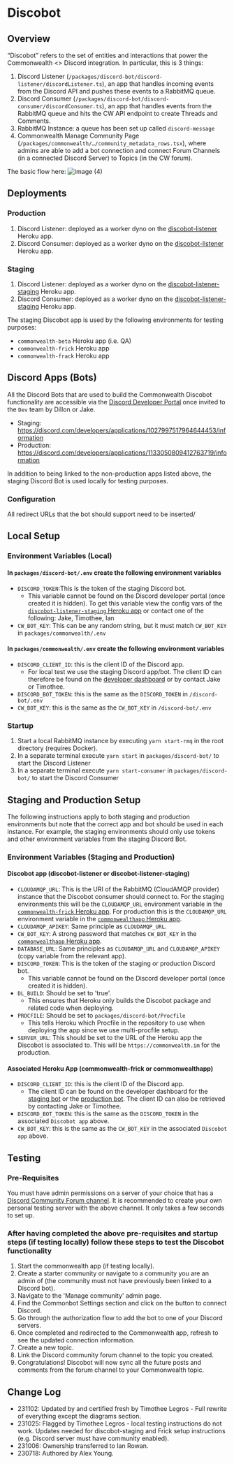 # Discobot

## Overview

“Discobot” refers to the set of entities and interactions that power the Commonwealth <> Discord integration. In particular, this is 3 things:

1. Discord Listener (`/packages/discord-bot/discord-listener/discordListener.ts`), an app that handles incoming events from the Discord API and pushes these events to a RabbitMQ queue.
2. Discord Consumer (`/packages/discord-bot/discord-consumer/discordConsumer.ts`), an app that handles events from the RabbitMQ queue and hits the CW API endpoint to create Threads and Comments.
3. RabbitMQ Instance: a queue has been set up called `discord-message`
4. Commonwealth Manage Community Page (`/packages/commonwealth/…/community_metadata_rows.tsx`), where admins are able to add a bot connection and connect Forum Channels (in a connected Discord Server) to Topics (in the CW forum).

The basic flow here:
![image (4)](https://github.com/hicommonwealth/commonwealth/assets/31940965/aaf5719a-4ea1-46be-bbbf-3cce55ba7528)

## Deployments

### Production

1. Discord Listener: deployed as a worker dyno on the [discobot-listener](https://dashboard.heroku.com/apps/discobot-listener/resources) Heroku app.
2. Discord Consumer: deployed as a worker dyno on the [discobot-listener](https://dashboard.heroku.com/apps/discobot-listener/resources) Heroku app.

### Staging

1. Discord Listener: deployed as a worker dyno on the [discobot-listener-staging](https://dashboard.heroku.com/apps/discobot-listener-staging/resources) Heroku app.
2. Discord Consumer: deployed as a worker dyno on the [discobot-listener-staging](https://dashboard.heroku.com/apps/discobot-listener-staging/resources) Heroku app.

The staging Discobot app is used by the following environments for testing purposes:

- `commonwealth-beta` Heroku app (i.e. QA)
- `commonwealth-frick` Heroku app
- `commonwealth-frack` Heroku app

## Discord Apps (Bots)

All the Discord Bots that are used to build the Commonwealth Discobot functionality are accessible
via the [Discord Developer Portal](https://discord.com/developers/applications) once invited to the
`Dev` team by Dillon or Jake.

- Staging: <https://discord.com/developers/applications/1027997517964644453/information>
- Production: <https://discord.com/developers/applications/1133050809412763719/information>

In addition to being linked to the non-production apps listed above, the staging Discord Bot is used
locally for testing purposes.

### Configuration

All redirect URLs that the bot should support need to be inserted/

## Local Setup

### Environment Variables (Local)

#### In `packages/discord-bot/.env` create the following environment variables

- `DISCORD_TOKEN`:This is the token of the staging Discord bot.
  - This variable cannot be found on the Discord developer portal (once created it is hidden). To get this
  variable view the config vars of the [`discobot-listener-staging` Heroku app](https://dashboard.heroku.com/apps/discobot-listener-staging/settings)
  or contact one of the following: Jake, Timothee, Ian
- `CW_BOT_KEY`: This can be any random string, but it must match `CW_BOT_KEY` in `packages/commonwealth/.env`

#### In `packages/commonwealth/.env` create the following environment variables

- `DISCORD_CLIENT_ID`: this is the client ID of the Discord app.
  - For local test we use the staging Discord app/bot. The client ID can therefore be found on the [developer dashboard](https://discord.com/developers/applications/1027997517964644453/oauth2/general)
  or by contact Jake or Timothee.
- `DISCORD_BOT_TOKEN`: this is the same as the `DISCORD_TOKEN` in `/discord-bot/.env`
- `CW_BOT_KEY`: this is the same as the `CW_BOT_KEY` in `/discord-bot/.env`

### Startup

1. Start a local RabbitMQ instance by executing `yarn start-rmq` in the root directory (requires Docker).
2. In a separate terminal execute `yarn start` in `packages/discord-bot/` to start the Discord Listener
3. In a separate terminal execute `yarn start-consumer` in `packages/discord-bot/` to start the Discord Consumer

## Staging and Production Setup

The following instructions apply to both staging and production environments but note that
the correct app and bot should be used in each instance. For example, the staging environments
should only use tokens and other environment variables from the staging Discord Bot.

### Environment Variables (Staging and Production)

#### Discobot app (discobot-listener or discobot-listener-staging)

- `CLOUDAMQP_URL`: This is the URI of the RabbitMQ (CloudAMQP provider) instance that the Discobot consumer should
connect to. For the staging environments this will be the `CLOUDAMQP_URL` environment variable in the
[`commonwealth-frick` Heroku app](https://dashboard.heroku.com/apps/commonwealth-frick/settings). For production this is
the `CLOUDAMQP_URL` environment variable in the [`commonwealthapp` Heroku app](https://dashboard.heroku.com/apps/commonwealth-beta/settings).
- `CLOUDAMQP_APIKEY`: Same principle as `CLOUDAMQP_URL`.
- `CW_BOT_KEY`: A strong password that matches `CW_BOT_KEY` in the [`commonwealthapp` Heroku app](https://dashboard.heroku.com/apps/commonwealth-beta/settings).
- `DATABASE_URL`: Same principles as `CLOUDAMQP_URL` and `CLOUDAMQP_APIKEY` (copy variable from the relevant app).
- `DISCORD_TOKEN`: This is the token of the staging or production Discord bot.
  - This variable cannot be found on the Discord developer portal (once created it is hidden).
- `DL_BUILD`: Should be set to 'true'.
  - This ensures that Heroku only builds the Discobot package and related code when deploying.
- `PROCFILE`: Should be set to `packages/discord-bot/Procfile`
  - This tells Heroku which Procfile in the repository to use when deploying the app since we use multi-procfile setup.
- `SERVER_URL`: This should be set to the URL of the Heroku app the Discobot is associated to. This will be
`https://commonwealth.im` for the production.

#### Associated Heroku App (commonwealth-frick or commonwealthapp)

- `DISCORD_CLIENT_ID`: this is the client ID of the Discord app.
  - The client ID can be found on the developer dashboard for the [staging bot](https://discord.com/developers/applications/1027997517964644453/oauth2/general)
      or the [production bot](https://discord.com/developers/applications/1133050809412763719/oauth2/general).
  The client ID can also be retrieved by contacting Jake or Timothee.
- `DISCORD_BOT_TOKEN`: this is the same as the `DISCORD_TOKEN` in the associated `Discobot app` above.
- `CW_BOT_KEY`: this is the same as the `CW_BOT_KEY` in the associated `Discobot app` above.

## Testing

### Pre-Requisites

You must have admin permissions on a server of your choice that has a [Discord Community Forum channel](https://support.discord.com/hc/en-us/articles/6208479917079-Forum-Channels-FAQ).
It is recommended to create your own personal testing server with the above channel. It only takes a few seconds to set up.

### After having completed the above pre-requisites and startup steps (if testing locally) follow these steps to test the Discobot functionality

1. Start the commonwealth app (if testing locally).
2. Create a starter community or navigate to a community you are an admin of (the community must not have previously
   been linked to a Discord bot).
3. Navigate to the 'Manage community' admin page.
4. Find the Commonbot Settings section and click on the button to connect Discord.
5. Go through the authorization flow to add the bot to one of your Discord servers.
6. Once completed and redirected to the Commonwealth app, refresh to see the updated connection information.
7. Create a new topic.
8. Link the Discord community forum channel to the topic you created.
9. Congratulations! Discobot will now sync all the future posts and comments from the forum channel to your Commonwealth topic.

## Change Log

- 231102: Updated by and certified fresh by Timothee Legros - Full rewrite of everything except the diagrams section.
- 231025: Flagged by Timothee Legros - local testing instructions do not work. Updates needed for discobot-staging
and Frick setup instructions (e.g. Discord server must have community enabled).
- 231006: Ownership transferred to Ian Rowan.
- 230718: Authored by Alex Young.
